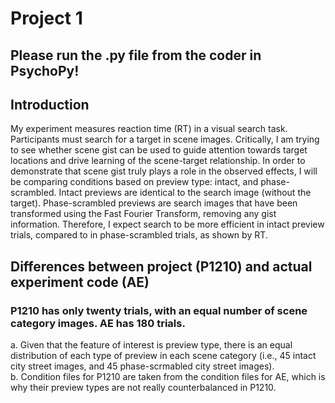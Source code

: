 # Project 1

## Please run the .py file from the coder in PsychoPy!

## Introduction <br/>
My experiment measures reaction time (RT) in a visual search task. Participants must search for a target in scene images. Critically, I am trying to see whether scene gist can be used to guide attention towards target locations and drive learning of the scene-target relationship. In order to demonstrate that scene gist truly plays a role in the observed effects, I will be comparing conditions based on preview type: intact, and phase-scrambled. Intact previews are identical to the search image (without the target). Phase-scrambled previews are search images that have been transformed using the Fast Fourier Transform, removing any gist information. Therefore, I expect search to be more efficient in intact preview trials, compared to in phase-scrambled trials, as shown by RT.

## Differences between project (P1210) and actual experiment code (AE) <br/>
### P1210 has only twenty trials, with an equal number of scene category images. AE has 180 trials. <br/>
  a. Given that the feature of interest is preview type, there is an equal distribution of each type of preview in each scene category (i.e., 45 intact city street images, and 45 phase-scrmabled city street images). <br/>
  b. Condition files for P1210 are taken from the condition files for AE, which is why their preview types are not really counterbalanced in P1210. <br/>
